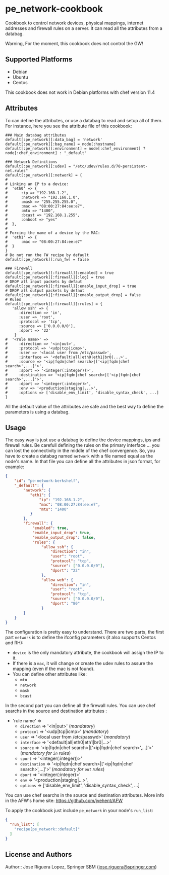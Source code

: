 # pe_network-cookbook

Cookbook to control network devices, physical mappings, internet addresses and firewall 
rules on a server. It can read all the attributes from a databag.

Warning, For the moment, this cookbook does not control the GW!

## Supported Platforms

 * Debian
 * Ubuntu
 * Centos

This cookbook does not work in Debian platforms with chef version 11.4

## Attributes

To can define the attributes, or use a databag to read and setup all of them.
For instance, here you see the attribute file of this cookbook:

```
### Main databag attributes
default[:pe_network][:data_bag] = 'network'
default[:pe_network][:bag_name] = node[:hostname]
default[:pe_network][:environment] = node[:chef_environment] ? node[:chef_environment] : "_default"

### Network Definitions
default[:pe_network][:udev] = "/etc/udev/rules.d/70-persistent-net.rules"
default[:pe_network][:network] = {
#
# Linking an IP to a device:
#  'eth0' => {
#      :ip => "192.168.1.2",
#      :network => "192.168.1.0",
#      :mask => "255.255.255.0",
#      :mac => "08:00:27:84:ee:e7",
#      :mtu => "1400",
#      :bcast => "192.168.1.255",
#      :onboot => "yes"
#  },
#
# Forcing the name of a device by the MAC:
#  'eth1' => {
#      :mac => "08:00:27:84:ee:e7"
#  }
}
# Do not run the FW recipe by default
default[:pe_network][:run_fw] = false

### Firewall
default[:pe_network][:firewall][:enabled] = true
default[:pe_network][:firewall][:log] = true
# DROP all input packets by defaut
default[:pe_network][:firewall][:enable_input_drop] = true
# DROP all output packets by defaut
default[:pe_network][:firewall][:enable_output_drop] = false
# Rules
default[:pe_network][:firewall][:rules] = {
   'allow ssh' => {
      :direction => 'in',
      :user => 'root',
      :protocol => 'tcp',
      :source => ['0.0.0.0/0'],
      :dport => '22'
    }
#  '<rule name>' =>
#     :direction => '<in|out>',
#     :protocol => '<udp|tcp|icmp>',
#     :user => '<local user from /etc/passwd>',
#     :interface => '<default|all|eth0|eth1|br0|...>',
#     :source => '<ip|fqdn|chef search>|['<ip|fqdn|chef search>',...]'>',
#     :sport => '<integer(:integer))>',
#     :destination => '<ip|fqdn|chef search>|['<ip|fqdn|chef search>',...]'>',
#     :dport => '<integer(:integer)>',
#     :env => '<production|staging|...>',
#     :options => ['disable_env_limit', 'disable_syntax_check', ...]
}
```
All the default value of the attributes are safe and the best way to define the 
parameters is using a databag.


## Usage

The easy way is just use a databag to define the device mappings, ips and firewall rules. 
Be carefull defining the rules on the primary interface ... you can lost the connectivity 
in the middle of the chef convergence. So, you have to create a databag named `network` 
with a file named equal as the node's name. In that file you can define all the attributes 
in json format, for example:

```json
{
    "id": "pe-network-berkshelf",
    "_default": {
        "network": {
           "eth1": {
               "ip": "192.168.1.2",
               "mac": "08:00:27:84:ee:e7",
               "mtu": "1400"
           }
        },
        "firewall": {
            "enabled": true,
            "enable_input_drop": true,
            "enable_output_drop": false,
            "rules": {
                "allow ssh": {
                    "direction": "in",
                    "user": "root",
                    "protocol": "tcp",
                    "source": ["0.0.0.0/0"],
                    "dport": "22"
                },
                "allow web": {
                    "direction": "in",
                    "user": "root",
                    "protocol": "tcp",
                    "source": ["0.0.0.0/0"],
                    "dport": "80"
                }
        }
    }
}
```

The configuration is pretty easy to understand. There are two parts, the first part `network` 
is to define the ifconfig parameters (it also supports Centos and RH):

 * `device` is the only mandatory attribute, the cookbook will assign the IP to it.
 * If there is a `mac`, it will change or create the udev rules to assure the mapping (even if the mac is not found).
 * You can define other attributes like:
     * `mtu`
     * `network`
     * `mask`
     * `bcast` 

In the second part you can define all the firewall rules. You can use chef searchs in the source and destination attributes :

 * 'rule name' =>
     * `direction` => '<in|out>'  (*mandatory*)
     * `protocol` => '<udp|tcp|icmp>' (*mandatory*)
     * `user` => '<local user from /etc/passwd>' (*mandatory*)
     * `interface` => '<default|all|eth0|eth1|br0|...>'
     * `source` => '<ip|fqdn|chef search>|['<ip|fqdn|chef search>',...]'>' (*mandatory for `in` rules*)
     * `sport` => '<integer(:integer))>'
     * `destination` => '<ip|fqdn|chef search>|['<ip|fqdn|chef search>',...]'>' (*mandatory for `out` rules*)
     * `dport` => '<integer(:integer)>'
     * `env` => '<production|staging|...>',
     * `options` => ['disable_env_limit', 'disable_syntax_check', ...]

You can use chef searchs in the source and destination attributes. More info in the
AFW's home site: https://github.com/jvehent/AFW

To apply the cookbook just include `pe_network` in your node's `run_list`:

```json
{
  "run_list": [
    "recipe[pe_network::default]"
  ]
}
```

## License and Authors

Author:: Jose Riguera Lopez, Springer SBM (<jose.riguera@springer.com>)
